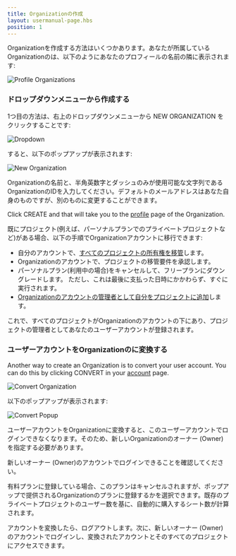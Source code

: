 ```yaml
---
title: Organizationの作成
layout: usermanual-page.hbs
position: 1
---
```


Organizationを作成する方法はいくつかあります。あなたが所属しているOrganizationのは、以下のようにあなたのプロフィールの名前の隣に表示されます:

![Profile Organizations][1]

### ドロップダウンメニューから作成する

1つ目の方法は、右上のドロップダウンメニューから NEW ORGANIZATION をクリックすることです:

![Dropdown][2]

すると、以下のポップアップが表示されます:

![New Organization][3]

Organizationの名前と、半角英数字とダッシュのみが使用可能な文字列であるOrganizationのIDを入力してください。デフォルトのメールアドレスはあなた自身のものですが、別のものに変更することができます。

Click CREATE and that will take you to the [profile][4] page of the Organization.

既にプロジェクト(例えば、パーソナルプランでのプライベートプロジェクトなど)がある場合、以下の手順でOrganizationアカウントに移行できます:

* 自分のアカウントで、[すべてのプロジェクトの所有権を移管][5]します。
* Organizationのアカウントで、プロジェクトの移管要件を承認します。
* パーソナルプラン(利用中の場合)をキャンセルして、フリープランにダウングレードします。 ただし、これは最後に支払った日時にかかわらず、すぐに実行されます。
* [Organizationのアカウントの管理者として自分をプロジェクトに追加][6]します。

これで、すべてのプロジェクトがOrganizationのアカウントの下にあり、プロジェクトの管理者としてあなたのユーザーアカウントが登録されます。

### ユーザーアカウントをOrganizationのに変換する

Another way to create an Organization is to convert your user account. You can do this by clicking CONVERT in your [account][7] page.

![Convert Organization][8]

以下のポップアップが表示されます:

![Convert Popup][9]

ユーザーアカウントをOrganizationに変換すると、このユーザーアカウントでログインできなくなります。そのため、新しいOrganizationのオーナー (Owner)を指定する必要があります。

<div class="alert alert-info">
新しいオーナー (Owner)のアカウントでログインできることを確認してください。
</div>

有料プランに登録している場合、このプランはキャンセルされますが、ポップアップで提供されるOrganizationのプランに登録するかを選択できます。既存のプライベートプロジェクトのユーザー数を基に、自動的に購入するシート数が計算されます。

アカウントを変換したら、ログアウトします。次に、新しいオーナー (Owner)のアカウントでログインし、変換されたアカウントとそのすべてのプロジェクトにアクセスできます。

[1]: /images/user-manual/organizations/organizations.jpg
[2]: /images/user-manual/organizations/dropdown.png
[3]: /images/user-manual/organizations/new-organization.jpg
[4]: /user-manual/profile
[5]: /user-manual/profile/projects/#transfer-project-ownership
[6]: /user-manual/organizations/managing-organizations/#projects
[7]: /user-manual/profile/account
[8]: /images/user-manual/organizations/convert.png
[9]: /images/user-manual/organizations/convert-popup.png
